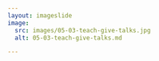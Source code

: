 ```yaml
---
layout: imageslide
image:
  src: images/05-03-teach-give-talks.jpg
  alt: 05-03-teach-give-talks.md

---
```

